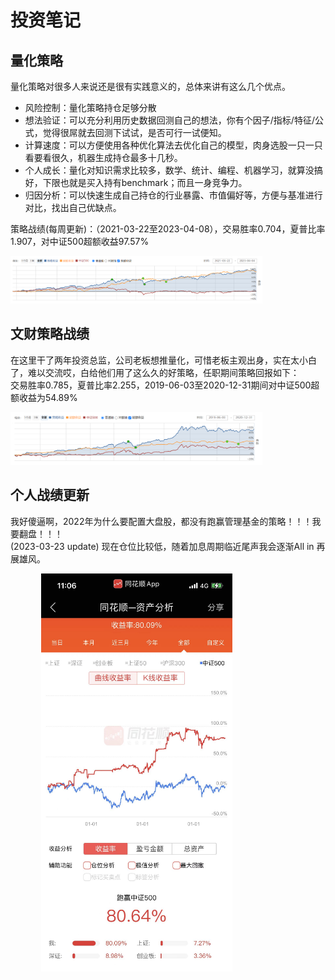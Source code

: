 # 投资笔记

## 量化策略
量化策略对很多人来说还是很有实践意义的，总体来讲有这么几个优点。
  - 风险控制：量化策略持仓足够分散
  - 想法验证：可以充分利用历史数据回测自己的想法，你有个因子/指标/特征/公式，觉得很屌就去回测下试试，是否可行一试便知。
  - 计算速度：可以方便使用各种优化算法去优化自己的模型，肉身选股一只一只看要看很久，机器生成持仓最多十几秒。
  - 个人成长：量化对知识需求比较多，数学、统计、编程、机器学习，就算没搞好，下限也就是买入持有benchmark；而且一身竞争力。
  - 归因分析：可以快速生成自己持仓的行业暴露、市值偏好等，方便与基准进行对比，找出自己优缺点。
  
策略战绩(每周更新)：（2021-03-22至2023-04-08），交易胜率0.704，夏普比率1.907，对中证500超额收益97.57%  

<div align=center style="width:80%">
<img src="../imgs/strategy.png" />
</div>



## 文财策略战绩
在这里干了两年投资总监，公司老板想推量化，可惜老板主观出身，实在太小白了，难以交流哎，白给他们用了这么久的好策略，任职期间策略回报如下：  
交易胜率0.785，夏普比率2.255，2019-06-03至2020-12-31期间对中证500超额收益为54.89%
<div align=center style="width:80%">
<img src="../imgs/wencai_return.png" />
</div>


## 个人战绩更新
我好傻逼啊，2022年为什么要配置大盘股，都没有跑赢管理基金的策略！！！我要翻盘！！！  
(2023-03-23 update) 现在仓位比较低，随着加息周期临近尾声我会逐渐All in 再展雄风。  

<div align=center style="width:80%">
<img src="../imgs/my.png" />
</div>
